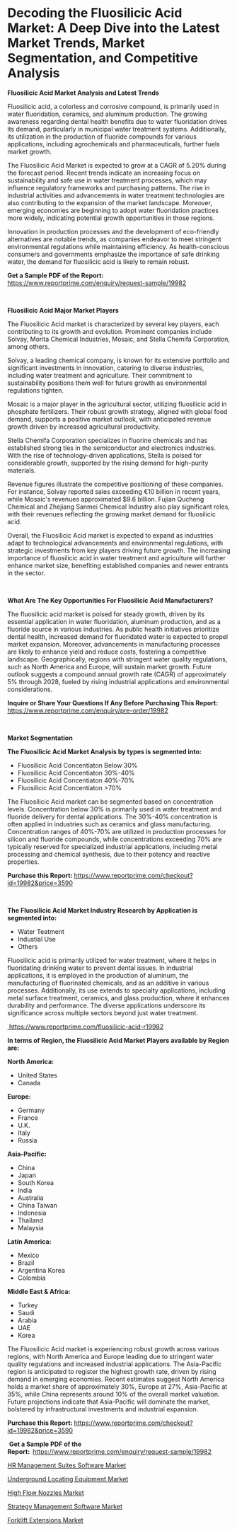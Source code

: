 <p><h1>Decoding the Fluosilicic Acid Market: A Deep Dive into the Latest Market Trends, Market Segmentation, and Competitive Analysis</h1></p><p><strong>Fluosilicic Acid Market Analysis and Latest Trends</strong></p>
<p><p>Fluosilicic acid, a colorless and corrosive compound, is primarily used in water fluoridation, ceramics, and aluminum production. The growing awareness regarding dental health benefits due to water fluoridation drives its demand, particularly in municipal water treatment systems. Additionally, its utilization in the production of fluoride compounds for various applications, including agrochemicals and pharmaceuticals, further fuels market growth. </p><p>The Fluosilicic Acid Market is expected to grow at a CAGR of 5.20% during the forecast period. Recent trends indicate an increasing focus on sustainability and safe use in water treatment processes, which may influence regulatory frameworks and purchasing patterns. The rise in industrial activities and advancements in water treatment technologies are also contributing to the expansion of the market landscape. Moreover, emerging economies are beginning to adopt water fluoridation practices more widely, indicating potential growth opportunities in those regions.</p><p>Innovation in production processes and the development of eco-friendly alternatives are notable trends, as companies endeavor to meet stringent environmental regulations while maintaining efficiency. As health-conscious consumers and governments emphasize the importance of safe drinking water, the demand for fluosilicic acid is likely to remain robust.</p></p>
<p><strong>Get a Sample PDF of the Report:&nbsp;</strong> <a href="https://www.reportprime.com/enquiry/request-sample/19982?utm_campaign=1088&utm_medium=2&utm_source=Github&utm_content=ia&utm_term=24112024&utm_id=fluosilicic-acid">https://www.reportprime.com/enquiry/request-sample/19982</a></p>
<p>&nbsp;</p>
<p><strong>Fluosilicic Acid Major Market Players</strong></p>
<p><p>The Fluosilicic Acid market is characterized by several key players, each contributing to its growth and evolution. Prominent companies include Solvay, Morita Chemical Industries, Mosaic, and Stella Chemifa Corporation, among others. </p><p>Solvay, a leading chemical company, is known for its extensive portfolio and significant investments in innovation, catering to diverse industries, including water treatment and agriculture. Their commitment to sustainability positions them well for future growth as environmental regulations tighten.</p><p>Mosaic is a major player in the agricultural sector, utilizing fluosilicic acid in phosphate fertilizers. Their robust growth strategy, aligned with global food demand, supports a positive market outlook, with anticipated revenue growth driven by increased agricultural productivity.</p><p>Stella Chemifa Corporation specializes in fluorine chemicals and has established strong ties in the semiconductor and electronics industries. With the rise of technology-driven applications, Stella is poised for considerable growth, supported by the rising demand for high-purity materials.</p><p>Revenue figures illustrate the competitive positioning of these companies. For instance, Solvay reported sales exceeding €10 billion in recent years, while Mosaic's revenues approximated $9.6 billion. Fujian Qucheng Chemical and Zhejiang Sanmei Chemical Industry also play significant roles, with their revenues reflecting the growing market demand for fluosilicic acid.</p><p>Overall, the Fluosilicic Acid market is expected to expand as industries adapt to technological advancements and environmental regulations, with strategic investments from key players driving future growth. The increasing importance of fluosilicic acid in water treatment and agriculture will further enhance market size, benefiting established companies and newer entrants in the sector.</p></p>
<p>&nbsp;</p>
<p><strong>What Are The Key Opportunities For Fluosilicic Acid Manufacturers?</strong></p>
<p><p>The fluosilicic acid market is poised for steady growth, driven by its essential application in water fluoridation, aluminum production, and as a fluoride source in various industries. As public health initiatives prioritize dental health, increased demand for fluoridated water is expected to propel market expansion. Moreover, advancements in manufacturing processes are likely to enhance yield and reduce costs, fostering a competitive landscape. Geographically, regions with stringent water quality regulations, such as North America and Europe, will sustain market growth. Future outlook suggests a compound annual growth rate (CAGR) of approximately 5% through 2028, fueled by rising industrial applications and environmental considerations.</p></p>
<p><strong>Inquire or Share Your Questions If Any Before Purchasing This Report:</strong> <a href="https://www.reportprime.com/enquiry/pre-order/19982?utm_campaign=1088&utm_medium=2&utm_source=Github&utm_content=ia&utm_term=24112024&utm_id=fluosilicic-acid">https://www.reportprime.com/enquiry/pre-order/19982</a></p>
<p>&nbsp;</p>
<p><strong>Market Segmentation</strong></p>
<p><strong>The Fluosilicic Acid Market Analysis by types is segmented into:</strong></p>
<p><ul><li>Fluosilicic Acid Concentiaton Below 30%</li><li>Fluosilicic Acid Concentiaton 30%-40%</li><li>Fluosilicic Acid Concentiaton 40%-70%</li><li>Fluosilicic Acid Concentiaton >70%</li></ul></p>
<p><p>The Fluosilicic Acid market can be segmented based on concentration levels. Concentration below 30% is primarily used in water treatment and fluoride delivery for dental applications. The 30%-40% concentration is often applied in industries such as ceramics and glass manufacturing. Concentration ranges of 40%-70% are utilized in production processes for silicon and fluoride compounds, while concentrations exceeding 70% are typically reserved for specialized industrial applications, including metal processing and chemical synthesis, due to their potency and reactive properties.</p></p>
<p><strong>Purchase this Report:&nbsp;</strong><a href="https://www.reportprime.com/checkout?id=19982&price=3590&utm_campaign=1088&utm_medium=2&utm_source=Github&utm_content=ia&utm_term=24112024&utm_id=fluosilicic-acid">https://www.reportprime.com/checkout?id=19982&price=3590</a></p>
<p>&nbsp;</p>
<p><strong>The Fluosilicic Acid Market Industry Research by Application is segmented into:</strong></p>
<p><ul><li>Water Teatment</li><li>Industial Use</li><li>Others</li></ul></p>
<p><p>Fluosilicic acid is primarily utilized for water treatment, where it helps in fluoridating drinking water to prevent dental issues. In industrial applications, it is employed in the production of aluminum, the manufacturing of fluorinated chemicals, and as an additive in various processes. Additionally, its use extends to specialty applications, including metal surface treatment, ceramics, and glass production, where it enhances durability and performance. The diverse applications underscore its significance across multiple sectors beyond just water treatment.</p></p>
<p><a href="https://www.reportprime.com/fluosilicic-acid-r19982?utm_campaign=1088&utm_medium=2&utm_source=Github&utm_content=ia&utm_term=24112024&utm_id=fluosilicic-acid">&nbsp;https://www.reportprime.com/fluosilicic-acid-r19982</a></p>
<p><strong>In terms of Region, the Fluosilicic Acid Market Players available by Region are:</strong></p>
<p>
    <p> <strong> North America: </strong>
        <ul>
            <li>United States</li>
            <li>Canada</li>
        </ul>
        </p> 
    <p> <strong> Europe: </strong>
        <ul>
            <li>Germany</li>
            <li>France</li>
            <li>U.K.</li>
            <li>Italy</li>
            <li>Russia</li>
        </ul>
        </p> 
    <p> <strong> Asia-Pacific: </strong>
        <ul>
            <li>China</li>
            <li>Japan</li>
            <li>South Korea</li>
            <li>India</li>
            <li>Australia</li>
            <li>China Taiwan</li>
            <li>Indonesia</li>
            <li>Thailand</li>
            <li>Malaysia</li>
        </ul>
        </p> 
    <p> <strong> Latin America: </strong>
        <ul>
            <li>Mexico</li>
            <li>Brazil</li>
            <li>Argentina Korea</li>
            <li>Colombia</li>
        </ul>
        </p> 
    <p> <strong> Middle East & Africa: </strong>
        <ul>
            <li>Turkey</li>
            <li>Saudi</li>
            <li>Arabia</li>
            <li>UAE</li>
            <li>Korea</li>
        </ul>
    </p>
    </p>
<p><p>The Fluosilicic Acid market is experiencing robust growth across various regions, with North America and Europe leading due to stringent water quality regulations and increased industrial applications. The Asia-Pacific region is anticipated to register the highest growth rate, driven by rising demand in emerging economies. Recent estimates suggest North America holds a market share of approximately 30%, Europe at 27%, Asia-Pacific at 35%, while China represents around 10% of the overall market valuation. Future projections indicate that Asia-Pacific will dominate the market, bolstered by infrastructural investments and industrial expansion.</p></p>
<p><strong>Purchase this Report: </strong><a href="https://www.reportprime.com/checkout?id=19982&price=3590&utm_campaign=1088&utm_medium=2&utm_source=Github&utm_content=ia&utm_term=24112024&utm_id=fluosilicic-acid">https://www.reportprime.com/checkout?id=19982&price=3590</a></p>
<p>&nbsp;<strong>Get a Sample PDF of the Report:&nbsp;&nbsp;</strong><a href="https://www.reportprime.com/enquiry/request-sample/19982?utm_campaign=1088&utm_medium=2&utm_source=Github&utm_content=ia&utm_term=24112024&utm_id=fluosilicic-acid">https://www.reportprime.com/enquiry/request-sample/19982</a></p>
<p><strong></strong></p>
<p><p><a href="https://issuu.com/reportprime-2/docs/hr-management-suites-software-marke_bd6a1c88eec98c?utm_campaign=1088&utm_medium=2&utm_source=Github&utm_content=ia&utm_term=24112024&utm_id=fluosilicic-acid">HR Management Suites Software Market</a></p><p><a href="https://www.linkedin.com/pulse/underground-locating-equipment-ecosystem-mapping-innovation-owfge?utm_campaign=1088&utm_medium=2&utm_source=Github&utm_content=ia&utm_term=24112024&utm_id=fluosilicic-acid">Underground Locating Equipment Market</a></p><p><a href="https://www.linkedin.com/pulse/emerging-high-flow-nozzles-market-opportunities-analysis-jhche?utm_campaign=1088&utm_medium=2&utm_source=Github&utm_content=ia&utm_term=24112024&utm_id=fluosilicic-acid">High Flow Nozzles Market</a></p><p><a href="https://issuu.com/reportprime-2/docs/strategy-management-software-market_e1dd8706414d09?utm_campaign=1088&utm_medium=2&utm_source=Github&utm_content=ia&utm_term=24112024&utm_id=fluosilicic-acid">Strategy Management Software Market</a></p><p><a href="https://www.linkedin.com/pulse/forklift-extensions-market-penetration-strategies-untapped-xp4qe?utm_campaign=1088&utm_medium=2&utm_source=Github&utm_content=ia&utm_term=24112024&utm_id=fluosilicic-acid">Forklift Extensions Market</a></p></p>
